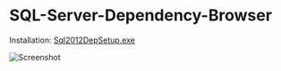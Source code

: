 # SQL-Server-Dependency-Browser

Installation: [Sql2012DepSetup.exe](http://winsoft.se/files/Sql2012DepSetup.exe)

![Screenshot](http://www.winsoft.se/wp-content/uploads/sqldep.jpg "Screenshot")
